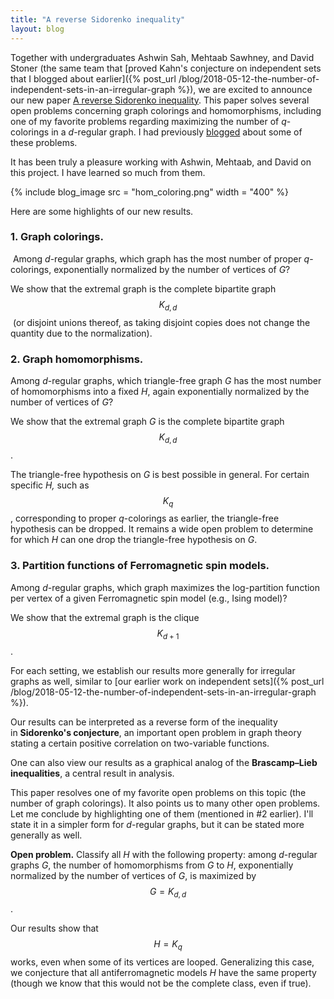 ```yaml
---
title: "A reverse Sidorenko inequality"
layout: blog
---
```


Together with undergraduates Ashwin Sah, Mehtaab Sawhney, and David Stoner (the same team that [proved Kahn's conjecture on independent sets that I blogged about earlier]({% post_url /blog/2018-05-12-the-number-of-independent-sets-in-an-irregular-graph %}),
we are excited to announce our new paper [A reverse Sidorenko inequality](https://arxiv.org/abs/1809.09462). This paper solves several open problems concerning graph colorings and homomorphisms, including one of my favorite problems regarding maximizing the number of _q_-colorings in a _d_-regular graph. I had previously [blogged](https://yufeizhao.wordpress.com/2016/10/29/extremal-regular-graphs/) about some of these problems.

It has been truly a pleasure working with Ashwin, Mehtaab, and David on this project. I have learned so much from them.

{% include blog_image
    src = "hom_coloring.png"
    width = "400"
%}

Here are some highlights of our new results.

### 1. Graph colorings.

 Among _d_-regular graphs, which graph has the most number of proper _q_\-colorings, exponentially normalized by the number of vertices of _G_?

We show that the extremal graph is the complete bipartite graph $$K_{d,d}$$ (or disjoint unions thereof, as taking disjoint copies does not change the quantity due to the normalization).

### 2. Graph homomorphisms.

Among _d_-regular graphs, which triangle-free graph _G_ has the most number of homomorphisms into a fixed _H_, again exponentially normalized by the number of vertices of _G_?

We show that the extremal graph _G_ is the complete bipartite graph $$K_{d,d}$$.

The triangle-free hypothesis on _G_ is best possible in general. For certain specific _H,_ such as $$K_q$$, corresponding to proper _q_-colorings as earlier, the triangle-free hypothesis can be dropped. It remains a wide open problem to determine for which _H_ can one drop the triangle-free hypothesis on _G_.

### 3. Partition functions of Ferromagnetic spin models.

Among _d_-regular graphs, which graph maximizes the log-partition function per vertex of a given Ferromagnetic spin model (e.g., Ising model)?

We show that the extremal graph is the clique $$K_{d+1}$$.

For each setting, we establish our results more generally for irregular graphs as well, similar to [our earlier work on independent sets]({% post_url /blog/2018-05-12-the-number-of-independent-sets-in-an-irregular-graph %}).

Our results can be interpreted as a reverse form of the inequality in **Sidorenko's conjecture**, an important open problem in graph theory stating a certain positive correlation on two-variable functions.

One can also view our results as a graphical analog of the **Brascamp–Lieb inequalities**, a central result in analysis.

This paper resolves one of my favorite open problems on this topic (the number of graph colorings). It also points us to many other open problems. Let me conclude by highlighting one of them (mentioned in #2 earlier). I'll state it in a simpler form for _d_-regular graphs, but it can be stated more generally as well.

**Open problem.** Classify all _H_ with the following property: among _d_-regular graphs _G_, the number of homomorphisms from _G_ to _H_, exponentially normalized by the number of vertices of _G_, is maximized by $$G = K_{d,d}$$.

Our results show that $$H = K_q$$ works, even when some of its vertices are looped. Generalizing this case, we conjecture that all antiferromagnetic models _H_ have the same property (though we know that this would not be the complete class, even if true).
